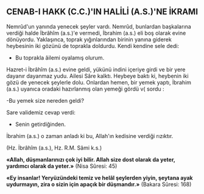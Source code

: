 ## CENAB-I HAKK (C.C.)'IN HALİLİ (A.S.)'NE İKRAMI

Nemrûd'un yanında yenecek şeyler vardı. Nemrûd, bunlardan başkalarına verdiği halde İbrâhîm (a.s.)'e vermedi, İbrahim (a.s.) eli boş olarak evine dönüyordu. Yaklaşınca, toprak yığınlarından birinin yanına giderek heybesinin iki gözünü de toprakla doldurdu. Kendi kendi­ne sele dedi:

- Bu toprakla âilemi oyalamış olurum.

Hazret-i İbrâhîm (a.s.) evine geldi, yükünü indini içeriye girdi ve bir yere dayanır dayanmaz yudu. Ailesi Sâre kalktı. Heybeye baktı ki, heybenin iki gözü de yenecek şeylerle dolu. Onlardan hemen, bir yemek yaptı, İbrahim (a.s.) uyanıca oradaki hazırlanmış olan yemeği gör­dü v( sordu :

-Bu yemek size nereden geldi?

Sare validemiz cevap verdi:

- Senin getirdiğinden.

İbrahim (a.s.) o zaman anladı ki bu, Allah'­ın kedisine verdiği rızıktır.

(Hz. İbrâhîm (a.s.), Hz. R.M. Sâmi k.s.)

**«Allah, düşmanlarınızı çok iyi bilir. Allah size dost olarak da yeter, yardımcı olarak da yeter.»** (Nisa Sûresi: 45)

**«Ey insanlar! Yeryüzündeki temiz ve helâl şeylerden yiyin, şeytana ayak uydurmayın, zira o sizin için apaçık bir düşmandır.»** (Bakara Sûresi: 168)
